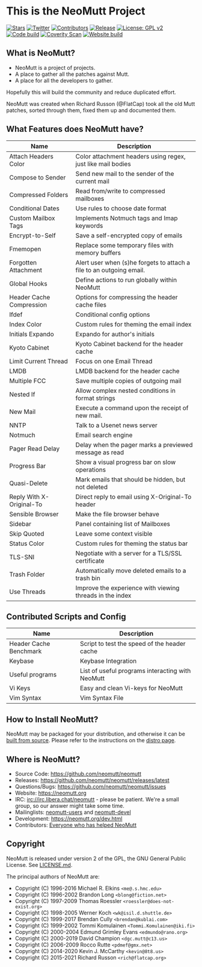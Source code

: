 # This is the NeoMutt Project

[![Stars](https://img.shields.io/github/stars/neomutt/neomutt.svg?style=social&label=Stars)](https://github.com/neomutt/neomutt "Give us a Star")
[![Twitter](https://img.shields.io/twitter/follow/NeoMutt_Org.svg?style=social&label=Follow)](https://twitter.com/NeoMutt_Org "Follow us on Twitter")
[![Contributors](https://img.shields.io/badge/Contributors-233-orange.svg)](https://github.com/neomutt/neomutt/blob/master/AUTHORS.md "All of NeoMutt's Contributors")
[![Release](https://img.shields.io/github/release/neomutt/neomutt.svg)](https://github.com/neomutt/neomutt/releases/latest "Latest Release Notes")
[![License: GPL v2](https://img.shields.io/badge/License-GPL%20v2-blue.svg)](https://github.com/neomutt/neomutt/blob/master/LICENSE.md "Copyright Statement")
[![Code build](https://github.com/neomutt/neomutt/actions/workflows/build-and-test.yml/badge.svg?branch=master&event=push)](https://github.com/neomutt/neomutt/actions/workflows/build-and-test.yml "Latest Automatic Code Build")
[![Coverity Scan](https://img.shields.io/coverity/scan/8495.svg)](https://scan.coverity.com/projects/neomutt-neomutt "Latest Code Static Analysis")
[![Website build](https://img.shields.io/travis/neomutt/neomutt.github.io.svg?label=website)](https://app.travis-ci.com/github/neomutt/neomutt.github.io "Latest Website Test")

## What is NeoMutt?

* NeoMutt is a project of projects.
* A place to gather all the patches against Mutt.
* A place for all the developers to gather.

Hopefully this will build the community and reduce duplicated effort.

NeoMutt was created when Richard Russon (@FlatCap) took all the old Mutt patches,
sorted through them, fixed them up and documented them.

## What Features does NeoMutt have?

| Name                     | Description
| ------------------------ | ------------------------------------------------------
| Attach Headers Color     | Color attachment headers using regex, just like mail bodies
| Compose to Sender        | Send new mail to the sender of the current mail
| Compressed Folders       | Read from/write to compressed mailboxes
| Conditional Dates        | Use rules to choose date format
| Custom Mailbox Tags      | Implements Notmuch tags and Imap keywords
| Encrypt-to-Self          | Save a self-encrypted copy of emails
| Fmemopen                 | Replace some temporary files with memory buffers
| Forgotten Attachment     | Alert user when (s)he forgets to attach a file to an outgoing email.
| Global Hooks             | Define actions to run globally within NeoMutt
| Header Cache Compression | Options for compressing the header cache files
| Ifdef                    | Conditional config options
| Index Color              | Custom rules for theming the email index
| Initials Expando         | Expando for author's initials
| Kyoto Cabinet            | Kyoto Cabinet backend for the header cache
| Limit Current Thread     | Focus on one Email Thread
| LMDB                     | LMDB backend for the header cache
| Multiple FCC             | Save multiple copies of outgoing mail
| Nested If                | Allow complex nested conditions in format strings
| New Mail                 | Execute a command upon the receipt of new mail.
| NNTP                     | Talk to a Usenet news server
| Notmuch                  | Email search engine
| Pager Read Delay         | Delay when the pager marks a previewed message as read
| Progress Bar             | Show a visual progress bar on slow operations
| Quasi-Delete             | Mark emails that should be hidden, but not deleted
| Reply With X-Original-To | Direct reply to email using X-Original-To header
| Sensible Browser         | Make the file browser behave
| Sidebar                  | Panel containing list of Mailboxes
| Skip Quoted              | Leave some context visible
| Status Color             | Custom rules for theming the status bar
| TLS-SNI                  | Negotiate with a server for a TLS/SSL certificate
| Trash Folder             | Automatically move deleted emails to a trash bin
| Use Threads              | Improve the experience with viewing threads in the index

## Contributed Scripts and Config

| Name                   | Description
| ---------------------- | ---------------------------------------------
| Header Cache Benchmark | Script to test the speed of the header cache
| Keybase                | Keybase Integration
| Useful programs        | List of useful programs interacting with NeoMutt
| Vi Keys                | Easy and clean Vi-keys for NeoMutt
| Vim Syntax             | Vim Syntax File

## How to Install NeoMutt?

NeoMutt may be packaged for your distribution, and otherwise it can be
[built from source](https://neomutt.org/dev/build/build). Please refer to the
instructions on the [distro page](https://neomutt.org/distro.html).

## Where is NeoMutt?

- Source Code:     https://github.com/neomutt/neomutt
- Releases:        https://github.com/neomutt/neomutt/releases/latest
- Questions/Bugs:  https://github.com/neomutt/neomutt/issues
- Website:         https://neomutt.org
- IRC:             [irc://irc.libera.chat/neomutt](https://web.libera.chat/#neomutt "IRC Web Client") - please be patient.
  We're a small group, so our answer might take some time.
- Mailinglists:    [neomutt-users](mailto:neomutt-users-request@neomutt.org?subject=subscribe)
  and [neomutt-devel](mailto:neomutt-devel-request@neomutt.org?subject=subscribe)
- Development:     https://neomutt.org/dev.html
- Contributors:    [Everyone who has helped NeoMutt](AUTHORS.md)

## Copyright

NeoMutt is released under version 2 of the GPL, the GNU General Public License.
See [LICENSE.md](LICENSE.md).

The principal authors of NeoMutt are:

- Copyright (C) 1996-2016 Michael R. Elkins `<me@.s.hmc.edu>`
- Copyright (C) 1996-2002 Brandon Long `<blong@fiction.net>`
- Copyright (C) 1997-2009 Thomas Roessler `<roessler@does-not-exist.org>`
- Copyright (C) 1998-2005 Werner Koch `<wk@isil.d.shuttle.de>`
- Copyright (C) 1999-2017 Brendan Cully `<brendan@kublai.com>`
- Copyright (C) 1999-2002 Tommi Komulainen `<Tommi.Komulainen@iki.fi>`
- Copyright (C) 2000-2004 Edmund Grimley Evans `<edmundo@rano.org>`
- Copyright (C) 2000-2019 David Champion `<dgc.mutt@c13.us>`
- Copyright (C) 2006-2009 Rocco Rutte `<pdmef@gmx.net>`
- Copyright (C) 2014-2020 Kevin J. McCarthy `<kevin@8t8.us>`
- Copyright (C) 2015-2021 Richard Russon `<rich@flatcap.org>`

